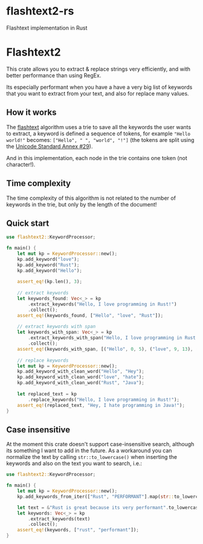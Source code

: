 # flashtext2-rs
Flashtext implementation in Rust

# Flashtext2

This crate allows you to extract & replace strings very efficiently, and with better
performance than using RegEx.

Its especially performant when you have a have a very big list of keywords that you want to
extract from your text, and also for replace many values.

## How it works

The [flashtext](https://arxiv.org/abs/1711.00046) algorithm uses a trie to save all the
keywords the user wants to extract, a keyword is defined a sequence of tokens,
for example `"Hello world!"` becomes: `["Hello", " ", "world", "!"]` (the tokens are split using the [Unicode Standard Annex #29](https://www.unicode.org/reports/tr29/)).

And in this implementation, each node in the trie contains one token (not character!).

## Time complexity

The time complexity of this algorithm is not related to the number of keywords in the trie,
but only by the length of the document!


## Quick start

```rust
use flashtext2::KeywordProcessor;

fn main() {
    let mut kp = KeywordProcessor::new();
    kp.add_keyword("love");
    kp.add_keyword("Rust");
    kp.add_keyword("Hello");
    
    assert_eq!(kp.len(), 3);
    
    // extract keywords
    let keywords_found: Vec<_> = kp
        .extract_keywords("Hello, I love programming in Rust!")
        .collect();
    assert_eq!(keywords_found, ["Hello", "love", "Rust"]);
    
    // extract keywords with span
    let keywords_with_span: Vec<_> = kp
        .extract_keywords_with_span("Hello, I love programming in Rust!")
        .collect();
    assert_eq!(keywords_with_span, [("Hello", 0, 5), ("love", 9, 13), ("Rust", 29, 33)]);
    
    // replace keywords
    let mut kp = KeywordProcessor::new();
    kp.add_keyword_with_clean_word("Hello", "Hey");
    kp.add_keyword_with_clean_word("love", "hate");
    kp.add_keyword_with_clean_word("Rust", "Java");
    
    let replaced_text = kp
        .replace_keywords("Hello, I love programming in Rust!");
    assert_eq!(replaced_text, "Hey, I hate programming in Java!");
}
```

## Case insensitive

At the moment this crate doesn't support case-insensitive search, although its something I want
to add in the future.
As a workaround you can normalize the text by calling `str::to_lowercase()` when inserting the
keywords and also on the text you want to search, i.e.:

```rust
use flashtext2::KeywordProcessor;

fn main() {
    let mut kp = KeywordProcessor::new();
    kp.add_keywords_from_iter(["Rust", "PERFORMANT"].map(str::to_lowercase));

    let text = &"Rust is great because its very performant".to_lowercase();
    let keywords: Vec<_> = kp
        .extract_keywords(text)
        .collect();
    assert_eq!(keywords, ["rust", "performant"]);
}
```
